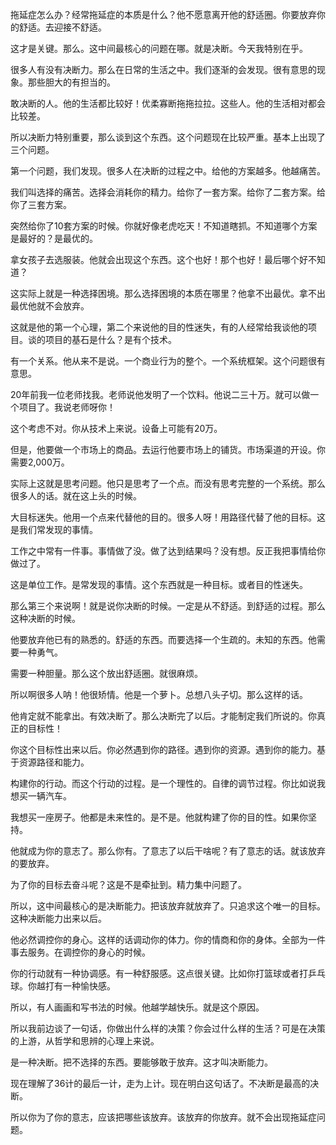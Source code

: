 拖延症怎么办？经常拖延症的本质是什么？他不愿意离开他的舒适圈。你要放弃你的舒适。去迎接不舒适。

这才是关键。那么。这中间最核心的问题在哪。就是决断。今天我特别在乎。

很多人有没有决断力。那么在日常的生活之中。我们逐渐的会发现。很有意思的现象。那些胆大的有担当的。

敢决断的人。他的生活都比较好！优柔寡断拖拖拉拉。这些人。他的生活相对都会比较差。

所以决断力特别重要，那么谈到这个东西。这个问题现在比较严重。基本上出现了三个问题。

第一个问题，我们发现。很多人在决断的过程之中。给他的方案越多。他越痛苦。

我们叫选择的痛苦。选择会消耗你的精力。给你了一套方案。给你了二套方案。给你了三套方案。

突然给你了10套方案的时候。你就好像老虎吃天！不知道瞎抓。不知道哪个方案是最好的？是最优的。

拿女孩子去选服装。他就会出现这个东西。这个也好！那个也好！最后哪个好不知道？

这实际上就是一种选择困境。那么选择困境的本质在哪里？他拿不出最优。拿不出最优他就不会放弃。

这就是他的第一个心理，第二个来说他的目的性迷失，有的人经常给我谈他的项目。谈的项目的基石是什么？是有个技术。

有一个关系。他从来不是说。一个商业行为的整个。一个系统框架。这个问题很有意思。

20年前我一位老师找我。老师说他发明了一个饮料。他说二三十万。就可以做一个项目了。我说老师呀你！

这个考虑不对。你从技术上来说。设备上可能有20万。

但是，他要做一个市场上的商品。去运行他要市场上的铺货。市场渠道的开设。你需要2,000万。

实际上这就是思考问题。他只是思考了一个点。而没有思考完整的一个系统。那么很多人的话。就在这上头的时候。

大目标迷失。他用一个点来代替他的目的。很多人呀！用路径代替了他的目标。这是我们常发现的事情。

工作之中常有一件事。事情做了没。做了达到结果吗？没有想。反正我把事情给你做过了。

这是单位工作。是常发现的事情。这个东西就是一种目标。或者目的性迷失。

那么第三个来说啊！就是说你决断的时候。一定是从不舒适。到舒适的过程。那么这种决断的时候。

他要放弃他已有的熟悉的。舒适的东西。而要选择一个生疏的。未知的东西。他需要一种勇气。

需要一种胆量。那么这个放出舒适圈。就很麻烦。

所以啊很多人呐！他很矫情。他是一个萝卜。总想八头子切。那么这样的话。

他肯定就不能拿出。有效决断了。那么决断完了以后。才能制定我们所说的。你真正的目标性！

你这个目标性出来以后。你必然遇到你的路径。遇到你的资源。遇到你的能力。基于资源路径和能力。

构建你的行动。而这个行动的过程。是一个理性的。自律的调节过程。你比如说我想买一辆汽车。

我想买一座房子。他都是未来性的。是不是。他就构建了你的目的性。如果你坚持。

他就成为你的意志了。那么你有。了意志了以后干啥呢？有了意志的话。就该放弃的要放弃。

为了你的目标去奋斗呢？这是不是牵扯到。精力集中问题了。

所以，这中间最核心的是决断能力。把该放弃就放弃了。只追求这个唯一的目标。这种决断能力出来以后。

他必然调控你的身心。这样的话调动你的体力。你的情商和你的身体。全部为一件事去服务。在调控你的身心的时候。

你的行动就有一种协调感。有一种舒服感。这点很关键。比如你打篮球或者打乒乓球。你越打有一种愉快感。

所以，有人画画和写书法的时候。他越学越快乐。就是这个原因。

所以我前边谈了一句话，你做出什么样的决策？你会过什么样的生活？可是在决策的上游，从哲学和思辨的心理上来说。

是一种决断。把不选择的东西。要能够敢于放弃。这才叫决断能力。

现在理解了36计的最后一计，走为上计。现在明白这句话了。不决断是最高的决断。

所以你为了你的意志，应该把哪些该放弃。该放弃的你放弃。就不会出现拖延症问题。